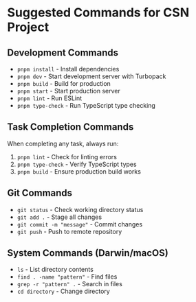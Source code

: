 # Suggested Commands for CSN Project

## Development Commands
- `pnpm install` - Install dependencies
- `pnpm dev` - Start development server with Turbopack
- `pnpm build` - Build for production
- `pnpm start` - Start production server
- `pnpm lint` - Run ESLint
- `pnpm type-check` - Run TypeScript type checking

## Task Completion Commands
When completing any task, always run:
1. `pnpm lint` - Check for linting errors
2. `pnpm type-check` - Verify TypeScript types
3. `pnpm build` - Ensure production build works

## Git Commands
- `git status` - Check working directory status
- `git add .` - Stage all changes
- `git commit -m "message"` - Commit changes
- `git push` - Push to remote repository

## System Commands (Darwin/macOS)
- `ls` - List directory contents
- `find . -name "pattern"` - Find files
- `grep -r "pattern" .` - Search in files
- `cd directory` - Change directory